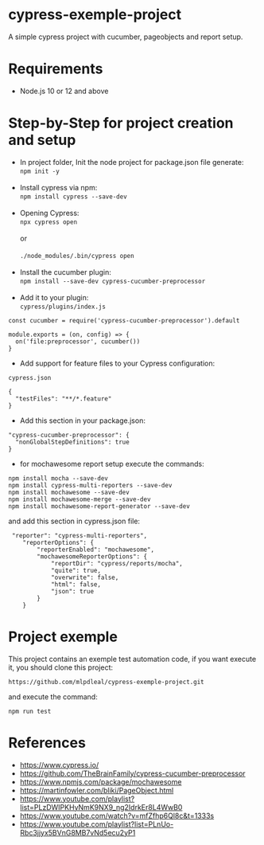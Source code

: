 # cypress-exemple-project
A simple cypress project with cucumber, pageobjects and report setup.

# Requirements

* Node.js 10 or 12 and above

# Step-by-Step for project creation and setup

* In project folder, Init the node project for package.json file generate:<br>
 `npm init -y` <br><br>
* Install cypress via npm:<br>
`npm install cypress --save-dev` <br><br>
* Opening Cypress:<br>
`npx cypress open`<br><br>
or <br><br>
`./node_modules/.bin/cypress open`<br><br>
* Install the cucumber plugin:<br>
`npm install --save-dev cypress-cucumber-preprocessor`<br><br>
* Add it to your plugin:<br>
`cypress/plugins/index.js`
``` 
const cucumber = require('cypress-cucumber-preprocessor').default

module.exports = (on, config) => {
  on('file:preprocessor', cucumber())
}

```

* Add support for feature files to your Cypress configuration:<br>

`cypress.json`

```
{
  "testFiles": "**/*.feature"
}

```

* Add this section in your package.json:

```
"cypress-cucumber-preprocessor": {
  "nonGlobalStepDefinitions": true
}

```

* for mochawesome report setup execute the commands:

`npm install mocha --save-dev`<br>
`npm install cypress-multi-reporters --save-dev`<br>
`npm install mochawesome --save-dev`<br>
`npm install mochawesome-merge --save-dev`<br>
`npm install mochawesome-report-generator --save-dev`<br>

and add this section in cypress.json file:

```
 "reporter": "cypress-multi-reporters",
    "reporterOptions": {
        "reporterEnabled": "mochawesome",
        "mochawesomeReporterOptions": {
            "reportDir": "cypress/reports/mocha",
            "quite": true,
            "overwrite": false,
            "html": false,
            "json": true
        }
    }

```

# Project exemple 

This project contains an exemple test automation code, if you want execute it, you should clone this project:

`https://github.com/mlpdleal/cypress-exemple-project.git`

and execute the command: 

`npm run test`


# References 
* https://www.cypress.io/
* https://github.com/TheBrainFamily/cypress-cucumber-preprocessor
* https://www.npmjs.com/package/mochawesome
* https://martinfowler.com/bliki/PageObject.html
* https://www.youtube.com/playlist?list=PLzDWIPKHyNmK9NX9_ng2IdrkEr8L4WwB0
* https://www.youtube.com/watch?v=mfZfhp6Ql8c&t=1333s
* https://www.youtube.com/playlist?list=PLnUo-Rbc3jjyx5BVnG8MB7vNd5ecu2yP1